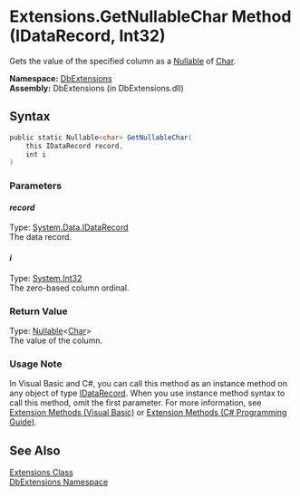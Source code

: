 Extensions.GetNullableChar Method (IDataRecord, Int32)
======================================================
Gets the value of the specified column as a [Nullable<T>][1] of [Char][2].

**Namespace:** [DbExtensions][3]  
**Assembly:** DbExtensions (in DbExtensions.dll)

Syntax
------

```csharp
public static Nullable<char> GetNullableChar(
	this IDataRecord record,
	int i
)
```

### Parameters

#### *record*
Type: [System.Data.IDataRecord][4]  
The data record.

#### *i*
Type: [System.Int32][5]  
The zero-based column ordinal.

### Return Value
Type: [Nullable][1]&lt;[Char][2]>  
The value of the column.
### Usage Note
In Visual Basic and C#, you can call this method as an instance method on any object of type [IDataRecord][4]. When you use instance method syntax to call this method, omit the first parameter. For more information, see [Extension Methods (Visual Basic)][6] or [Extension Methods (C# Programming Guide)][7].

See Also
--------
[Extensions Class][8]  
[DbExtensions Namespace][3]  

[1]: http://msdn.microsoft.com/en-us/library/b3h38hb0
[2]: http://msdn.microsoft.com/en-us/library/k493b04s
[3]: ../README.md
[4]: http://msdn.microsoft.com/en-us/library/93wb1heh
[5]: http://msdn.microsoft.com/en-us/library/td2s409d
[6]: http://msdn.microsoft.com/en-us/library/bb384936.aspx
[7]: http://msdn.microsoft.com/en-us/library/bb383977.aspx
[8]: README.md